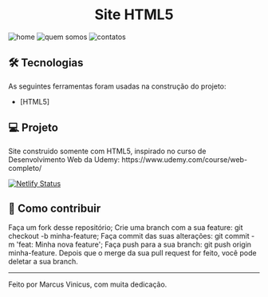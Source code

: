 <h1 align="center">Site HTML5</h1> 

![home](https://user-images.githubusercontent.com/65238795/105506584-fa633980-5ca8-11eb-96c4-3968e8d36a25.PNG)
![quem somos](https://user-images.githubusercontent.com/65238795/105506880-4d3cf100-5ca9-11eb-9927-6f344a37ac30.PNG)
![contatos](https://user-images.githubusercontent.com/65238795/105506991-6e054680-5ca9-11eb-8a89-24a85b6efc7d.PNG)

<h2>🛠 Tecnologias</h2>

<p>As seguintes ferramentas foram usadas na construção do projeto:</p>

- [HTML5] 

<h2>💻 Projeto</h2>
<p>Site construido somente com HTML5, inspirado no curso de Desenvolvimento Web da Udemy: https://www.udemy.com/course/web-completo/</p> 

[![Netlify Status](https://api.netlify.com/api/v1/badges/236e9b80-0b26-4cb9-91a8-eccceca92953/deploy-status)](https://app.netlify.com/sites/site-somente-em-html/deploys)

<h2>🤔 Como contribuir</h2>
Faça um fork desse repositório;
Crie uma branch com a sua feature: git checkout -b minha-feature;
Faça commit das suas alterações: git commit -m 'feat: Minha nova feature';
Faça push para a sua branch: git push origin minha-feature.
Depois que o merge da sua pull request for feito, você pode deletar a sua branch.

<hr>
<p>Feito por Marcus Vinicus, com muita dedicação.</p>
